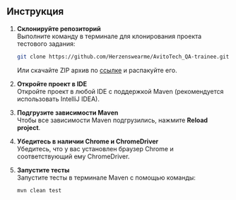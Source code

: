 ## Инструкция

1. **Склонируйте репозиторий**  
   Выполните команду в терминале для клонирования проекта тестового задания:
   ```bash
   git clone https://github.com/Herzenswearme/AvitoTech_QA-trainee.git
   ```
   Или скачайте ZIP архив по [ссылке](https://disk.yandex.ru/d/Gaho0WICRY_V4A) и распакуйте его.

2. **Откройте проект в IDE**  
   Откройте проект в любой IDE с поддержкой Maven (рекомендуется использовать IntelliJ IDEA).

3. **Подгрузите зависимости Maven**  
   Чтобы все зависимости Maven подгрузились, нажмите **Reload project**.

4. **Убедитесь в наличии Chrome и ChromeDriver**  
   Убедитесь, что у вас установлен браузер Chrome и соответствующий ему ChromeDriver.

5. **Запустите тесты**  
   Запустите тесты в терминале Maven с помощью команды:
   ```bash
   mvn clean test
   ```